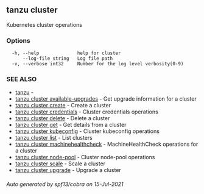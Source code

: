 ## tanzu cluster

Kubernetes cluster operations

### Options

```
  -h, --help              help for cluster
      --log-file string   Log file path
  -v, --verbose int32     Number for the log level verbosity(0-9)
```

### SEE ALSO

* [tanzu](tanzu.md)     -
* [tanzu cluster available-upgrades](tanzu_cluster_available-upgrades.md)     - Get upgrade information for a cluster
* [tanzu cluster create](tanzu_cluster_create.md)     - Create a cluster
* [tanzu cluster credentials](tanzu_cluster_credentials.md)     - Cluster credentials operations
* [tanzu cluster delete](tanzu_cluster_delete.md)     - Delete a cluster
* [tanzu cluster get](tanzu_cluster_get.md)     - Get details from a cluster
* [tanzu cluster kubeconfig](tanzu_cluster_kubeconfig.md)     - Cluster kubeconfig operations
* [tanzu cluster list](tanzu_cluster_list.md)     - List clusters
* [tanzu cluster machinehealthcheck](tanzu_cluster_machinehealthcheck.md)     - MachineHealthCheck operations for a cluster
* [tanzu cluster node-pool](tanzu_cluster_node-pool.md)     - Cluster node-pool operations
* [tanzu cluster scale](tanzu_cluster_scale.md)     - Scale a cluster
* [tanzu cluster upgrade](tanzu_cluster_upgrade.md)     - Upgrade a cluster

###### Auto generated by spf13/cobra on 15-Jul-2021
